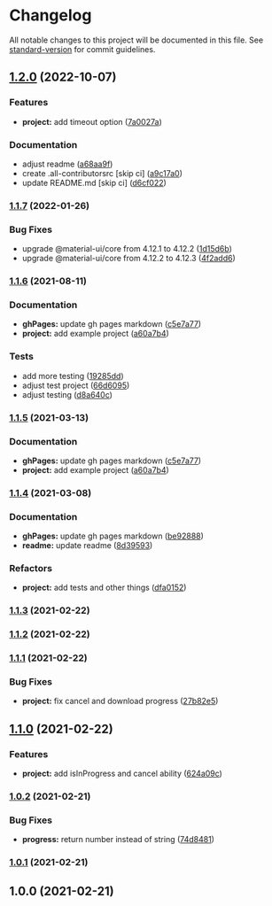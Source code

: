 # Changelog

All notable changes to this project will be documented in this file. See [standard-version](https://github.com/conventional-changelog/standard-version) for commit guidelines.

## [1.2.0](https://github.com/olavoparno/react-use-downloader/compare/v1.1.7...v1.2.0) (2022-10-07)


### Features

* **project:** add timeout option ([7a0027a](https://github.com/olavoparno/react-use-downloader/commit/7a0027a58d4c2774f6c3ba8bcce39db721be8371))


### Documentation

* adjust readme ([a68aa9f](https://github.com/olavoparno/react-use-downloader/commit/a68aa9f18a2756703e4a22c180c4bf0758a77a7b))
* create .all-contributorsrc [skip ci] ([a9c17a0](https://github.com/olavoparno/react-use-downloader/commit/a9c17a087c274ac0f3a2c8950c30030ba911f7b9))
* update README.md [skip ci] ([d6cf022](https://github.com/olavoparno/react-use-downloader/commit/d6cf0222a7995a07e9e0545ad528bc88b6469a53))

### [1.1.7](https://github.com/olavoparno/react-use-downloader/compare/v1.1.6...v1.1.7) (2022-01-26)


### Bug Fixes

* upgrade @material-ui/core from 4.12.1 to 4.12.2 ([1d15d6b](https://github.com/olavoparno/react-use-downloader/commit/1d15d6ba80ec216195b627d60d0a22728a9e6bbe))
* upgrade @material-ui/core from 4.12.2 to 4.12.3 ([4f2add6](https://github.com/olavoparno/react-use-downloader/commit/4f2add6958aa9b48f33901a2fd28295df63eb1e0))

### [1.1.6](https://github.com/olavoparno/react-use-downloader/compare/v1.1.4...v1.1.6) (2021-08-11)


### Documentation

* **ghPages:** update gh pages markdown ([c5e7a77](https://github.com/olavoparno/react-use-downloader/commit/c5e7a77d138d0a05b972cf698637e65b7203ebe4))
* **project:** add example project ([a60a7b4](https://github.com/olavoparno/react-use-downloader/commit/a60a7b4ba8ee80b4bf6a6fe9ef8e214cb87a12ff))


### Tests

* add more testing ([19285dd](https://github.com/olavoparno/react-use-downloader/commit/19285dd1a20c1b4c0443a129a9be4464044a6b12))
* adjust test project ([66d6095](https://github.com/olavoparno/react-use-downloader/commit/66d60953ced492adb64fe3b63d349a8958116483))
* adjust testing ([d8a640c](https://github.com/olavoparno/react-use-downloader/commit/d8a640cf854fae08fd1bcb40784501ac4ce231bf))

### [1.1.5](https://github.com/olavoparno/react-use-downloader/compare/v1.1.4...v1.1.5) (2021-03-13)


### Documentation

* **ghPages:** update gh pages markdown ([c5e7a77](https://github.com/olavoparno/react-use-downloader/commit/c5e7a77d138d0a05b972cf698637e65b7203ebe4))
* **project:** add example project ([a60a7b4](https://github.com/olavoparno/react-use-downloader/commit/a60a7b4ba8ee80b4bf6a6fe9ef8e214cb87a12ff))

### [1.1.4](https://github.com/olavoparno/react-use-downloader/compare/v1.1.3...v1.1.4) (2021-03-08)


### Documentation

* **ghPages:** update gh pages markdown ([be92888](https://github.com/olavoparno/react-use-downloader/commit/be92888a91f9134b412c12c6cdff9fc259ef1b43))
* **readme:** update readme ([8d39593](https://github.com/olavoparno/react-use-downloader/commit/8d39593c5a57dfdd0e88842b2cef41a05b8f7d00))


### Refactors

* **project:** add tests and other things ([dfa0152](https://github.com/olavoparno/react-use-downloader/commit/dfa01527e7e676adf91d30a2d0724c49d4a3b6e0))

### [1.1.3](https://github.com/olavoparno/react-use-downloader/compare/v1.1.2...v1.1.3) (2021-02-22)

### [1.1.2](https://github.com/olavoparno/react-use-downloader/compare/v1.1.1...v1.1.2) (2021-02-22)

### [1.1.1](https://github.com/olavoparno/react-use-downloader/compare/v1.1.0...v1.1.1) (2021-02-22)


### Bug Fixes

* **project:** fix cancel and download progress ([27b82e5](https://github.com/olavoparno/react-use-downloader/commit/27b82e595fb106270925c033f1dd44a3737e9f99))

## [1.1.0](https://github.com/olavoparno/react-use-downloader/compare/v1.0.2...v1.1.0) (2021-02-22)


### Features

* **project:** add isInProgress and cancel ability ([624a09c](https://github.com/olavoparno/react-use-downloader/commit/624a09c28d5071e44164a97657cd86ab9e4140c8))

### [1.0.2](https://github.com/olavoparno/react-use-downloader/compare/v1.0.1...v1.0.2) (2021-02-21)


### Bug Fixes

* **progress:** return number instead of string ([74d8481](https://github.com/olavoparno/react-use-downloader/commit/74d8481ed41f59d0bffb0865c37ddcd9e7d9c024))

### [1.0.1](https://github.com/olavoparno/react-use-downloader/compare/v1.0.0...v1.0.1) (2021-02-21)

## 1.0.0 (2021-02-21)
